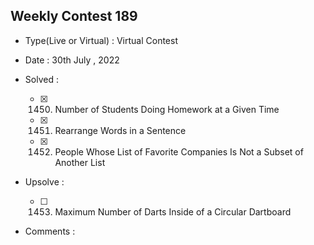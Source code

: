 ## Weekly Contest 189

* Type(Live or Virtual) : Virtual Contest

* Date : 30th July , 2022

* Solved :

    * [X] 1450. Number of Students Doing Homework at a Given Time
    * [X] 1451. Rearrange Words in a Sentence
    * [X] 1452. People Whose List of Favorite Companies Is Not a Subset of Another List

* Upsolve :

    * [ ] 1453. Maximum Number of Darts Inside of a Circular Dartboard

* Comments :
